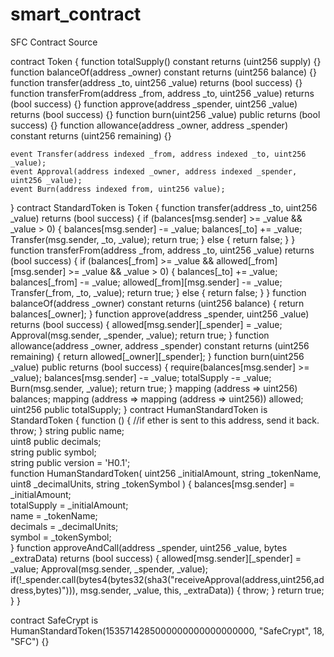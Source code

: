 # smart_contract
SFC Contract Source


contract Token {
    function totalSupply() constant returns (uint256 supply) {}
    function balanceOf(address _owner) constant returns (uint256 balance) {}
    function transfer(address _to, uint256 _value) returns (bool success) {}
    function transferFrom(address _from, address _to, uint256 _value) returns (bool success) {}
    function approve(address _spender, uint256 _value) returns (bool success) {}
    function burn(uint256 _value) public returns (bool success) {}
    function allowance(address _owner, address _spender) constant returns (uint256 remaining) {}
    
    event Transfer(address indexed _from, address indexed _to, uint256 _value);
    event Approval(address indexed _owner, address indexed _spender, uint256 _value);
    event Burn(address indexed from, uint256 value);
}
contract StandardToken is Token {
    function transfer(address _to, uint256 _value) returns (bool success) {
        if (balances[msg.sender] >= _value && _value > 0) {
            balances[msg.sender] -= _value;
            balances[_to] += _value;
            Transfer(msg.sender, _to, _value);
            return true;
        } else { return false; }
    }
    function transferFrom(address _from, address _to, uint256 _value) returns (bool success) {
        if (balances[_from] >= _value && allowed[_from][msg.sender] >= _value && _value > 0) {
            balances[_to] += _value;
            balances[_from] -= _value;
            allowed[_from][msg.sender] -= _value;
            Transfer(_from, _to, _value);
            return true;
        } else { return false; }
    }
    function balanceOf(address _owner) constant returns (uint256 balance) {
        return balances[_owner];
    }
    function approve(address _spender, uint256 _value) returns (bool success) {
        allowed[msg.sender][_spender] = _value;
        Approval(msg.sender, _spender, _value);
        return true;
    }
    function allowance(address _owner, address _spender) constant returns (uint256 remaining) {
      return allowed[_owner][_spender];
    }
    function burn(uint256 _value) public returns (bool success) {
        require(balances[msg.sender] >= _value);
        balances[msg.sender] -= _value;
        totalSupply -= _value;
        Burn(msg.sender, _value);
        return true;
    }
    mapping (address => uint256) balances;
    mapping (address => mapping (address => uint256)) allowed;
    uint256 public totalSupply;
}
contract HumanStandardToken is StandardToken {
    function () {
        //if ether is sent to this address, send it back.
        throw;
    }
    string public name;                   
    uint8 public decimals;                
    string public symbol;                 
    string public version = 'H0.1';       
    function HumanStandardToken(
        uint256 _initialAmount,
        string _tokenName,
        uint8 _decimalUnits,
        string _tokenSymbol
        ) {
        balances[msg.sender] = _initialAmount;               
        totalSupply = _initialAmount;                        
        name = _tokenName;                                   
        decimals = _decimalUnits;                            
        symbol = _tokenSymbol;                               
    }
    function approveAndCall(address _spender, uint256 _value, bytes _extraData) returns (bool success) {
        allowed[msg.sender][_spender] = _value;
        Approval(msg.sender, _spender, _value);
        if(!_spender.call(bytes4(bytes32(sha3("receiveApproval(address,uint256,address,bytes)"))), msg.sender, _value, this, _extraData)) { throw; }
        return true;
    }
}

contract SafeCrypt is HumanStandardToken(1535714285000000000000000000, "SafeCrypt", 18, "SFC") {}
